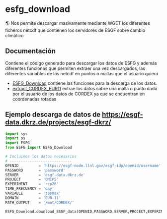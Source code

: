 # esfg_download



🌎 Nos permite descargar masivamente mediante WGET los diferentes ficheros netcdf que contienen los servidores de ESGF sobre cambio climático

## Documentación

Contiene el código generado para descargar los datos de ESFG y además diferentes funciones que permiten extraer una vez descargados, las diferentes variables de los netcdf en puntos o mallas que el usuario quiera
* [ESFG_Download](https://github.com/navass11/esfg_download/blob/master/ESFG/ESFG_Download.py) contiene las funciones para la descarga de los datos.
* [extract_CORDEX_EUR11](https://github.com/navass11/esfg_download/blob/master/ESFG/extract_CORDEX_EUR11.py) extrae los datos sobre una malla o punto dado por el usuario de los datos de CORDEX ya que se encuentran en coordenadas rotadas

## Ejemplo descarga de datos de https://esgf-data.dkrz.de/projects/esgf-dkrz/
```python
import sys
import os
import ESFG
from ESFG import ESFG_Download

# Incluimos los datos necesarios
# ----------------------------
OPENID         = 'https://esgf-node.llnl.gov/esgf-idp/openid/username'
PASSWORD       = 'password'
SERVER         = 'esgf-data.dkrz.de'
PROJECT        = 'CMIP5'
EXPERIMENT     = 'rcp26'
TIME_FRECUENCY = 'day'
VARIABLE       = 'tasmax'
DOMAIN         = 'EUR-11'
PATH_OUTPUT    = '/mnt/CORDEX/'

ESFG_Download.download_ESGF_data(OPENID,PASSWORD,SERVER,PROJECT,EXPERIMENT,TIME_FRECUENCY,VARIABLE,DOMAIN,PATH_OUTPUT)

```